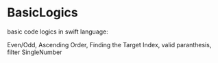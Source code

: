 # BasicLogics 

basic code logics in swift language:

Even/Odd,
Ascending Order,
Finding the Target Index,
valid paranthesis,
filter SingleNumber
